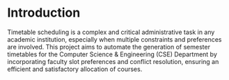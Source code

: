 # Introduction
Timetable scheduling is a complex and critical administrative task in any academic institution, especially when multiple constraints and preferences are involved. This project aims to automate the generation of semester timetables for the Computer Science & Engineering (CSE) Department by incorporating faculty slot preferences and conflict resolution, ensuring an efficient and satisfactory allocation of courses.